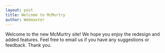 ```yaml
---
layout: post
title: Welcome to McMurtry
author: Webmaster
---
```


Welcome to the new McMurtry site! We hope you enjoy the redesign and added features. Feel free to email us if you have any suggestions or feedback. Thank you.

